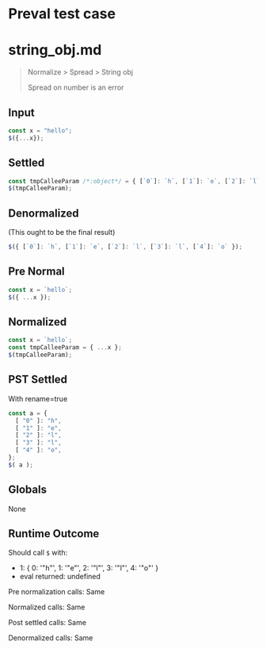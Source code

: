 # Preval test case

# string_obj.md

> Normalize > Spread > String obj
>
> Spread on number is an error

## Input

`````js filename=intro
const x = "hello";
$({...x});
`````

## Settled


`````js filename=intro
const tmpCalleeParam /*:object*/ = { [`0`]: `h`, [`1`]: `e`, [`2`]: `l`, [`3`]: `l`, [`4`]: `o` };
$(tmpCalleeParam);
`````

## Denormalized
(This ought to be the final result)

`````js filename=intro
$({ [`0`]: `h`, [`1`]: `e`, [`2`]: `l`, [`3`]: `l`, [`4`]: `o` });
`````

## Pre Normal


`````js filename=intro
const x = `hello`;
$({ ...x });
`````

## Normalized


`````js filename=intro
const x = `hello`;
const tmpCalleeParam = { ...x };
$(tmpCalleeParam);
`````

## PST Settled
With rename=true

`````js filename=intro
const a = {
  [ "0" ]: "h",
  [ "1" ]: "e",
  [ "2" ]: "l",
  [ "3" ]: "l",
  [ "4" ]: "o",
};
$( a );
`````

## Globals

None

## Runtime Outcome

Should call `$` with:
 - 1: { 0: '"h"', 1: '"e"', 2: '"l"', 3: '"l"', 4: '"o"' }
 - eval returned: undefined

Pre normalization calls: Same

Normalized calls: Same

Post settled calls: Same

Denormalized calls: Same
